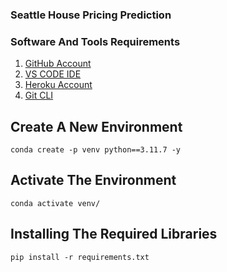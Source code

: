 ### Seattle House Pricing Prediction

### Software And Tools Requirements

1. [GitHub Account](https://github.com)
2. [VS CODE IDE](https://code.visualstudio.com/)
3. [Heroku Account](https://heroku.com)
4. [Git CLI](https://git-scm.com/downloads)

## Create A New Environment
```
conda create -p venv python==3.11.7 -y
```

## Activate The Environment
```
conda activate venv/
```

## Installing The Required Libraries
```
pip install -r requirements.txt
```